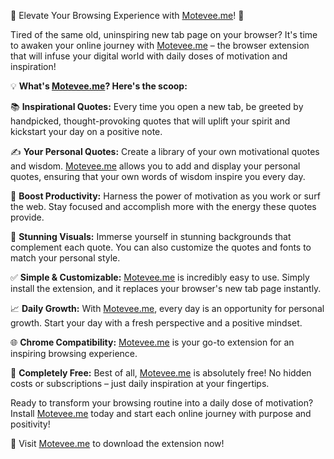 🌟 Elevate Your Browsing Experience with [Motevee.me](https://motevee.me/)! 🌟

Tired of the same old, uninspiring new tab page on your browser? It's time to awaken your online journey with [Motevee.me](https://motevee.me/) – the browser extension that will infuse your digital world with daily doses of motivation and inspiration!

💡 **What's [Motevee.me](https://motevee.me/)? Here's the scoop:**

📚 **Inspirational Quotes:** Every time you open a new tab, be greeted by handpicked, thought-provoking quotes that will uplift your spirit and kickstart your day on a positive note.

✍️ **Your Personal Quotes:** Create a library of your own motivational quotes and wisdom. [Motevee.me](https://motevee.me/) allows you to add and display your personal quotes, ensuring that your own words of wisdom inspire you every day.

🚀 **Boost Productivity:** Harness the power of motivation as you work or surf the web. Stay focused and accomplish more with the energy these quotes provide.

🌅 **Stunning Visuals:** Immerse yourself in stunning backgrounds that complement each quote. You can also customize the quotes and fonts to match your personal style.

✅ **Simple & Customizable:** [Motevee.me](https://motevee.me/) is incredibly easy to use. Simply install the extension, and it replaces your browser's new tab page instantly.

📈 **Daily Growth:** With [Motevee.me](https://motevee.me/), every day is an opportunity for personal growth. Start your day with a fresh perspective and a positive mindset.

🌐 **Chrome Compatibility:** [Motevee.me](https://motevee.me/) is your go-to extension for an inspiring browsing experience.

🎁 **Completely Free:** Best of all, [Motevee.me](https://motevee.me/) is absolutely free! No hidden costs or subscriptions – just daily inspiration at your fingertips.

Ready to transform your browsing routine into a daily dose of motivation?
Install [Motevee.me](https://motevee.me/) today and start each online journey with purpose and positivity!

🔗 Visit [Motevee.me](https://motevee.me/) to download the extension now!
